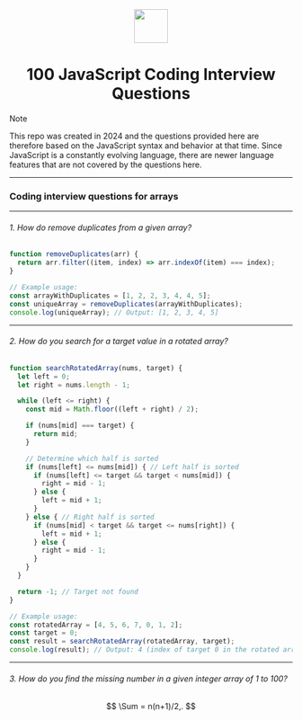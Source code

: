 <div align="center">
  <img height="60" src="https://img.icons8.com/color/344/javascript.png">
  <h1>100 JavaScript Coding Interview Questions</h1>
</div>

> [!NOTE]  
> This repo was created in 2024 and the questions provided here are therefore based on the JavaScript syntax and behavior at that time. Since JavaScript is a constantly evolving language, there are newer language features that are not covered by the questions here.

---

### Coding interview questions for arrays

---
###### 1. How do remove duplicates from a given array?

```javascript
function removeDuplicates(arr) {
  return arr.filter((item, index) => arr.indexOf(item) === index);
}

// Example usage:
const arrayWithDuplicates = [1, 2, 2, 3, 4, 4, 5];
const uniqueArray = removeDuplicates(arrayWithDuplicates);
console.log(uniqueArray); // Output: [1, 2, 3, 4, 5]
```
---
###### 2. How do you search for a target value in a rotated array?

```javascript
function searchRotatedArray(nums, target) {
  let left = 0;
  let right = nums.length - 1;

  while (left <= right) {
    const mid = Math.floor((left + right) / 2);

    if (nums[mid] === target) {
      return mid;
    }

    // Determine which half is sorted
    if (nums[left] <= nums[mid]) { // Left half is sorted
      if (nums[left] <= target && target < nums[mid]) {
        right = mid - 1;
      } else {
        left = mid + 1;
      }
    } else { // Right half is sorted
      if (nums[mid] < target && target <= nums[right]) {
        left = mid + 1;
      } else {
        right = mid - 1;
      }
    }
  }

  return -1; // Target not found
}

// Example usage:
const rotatedArray = [4, 5, 6, 7, 0, 1, 2];
const target = 0;
const result = searchRotatedArray(rotatedArray, target);
console.log(result); // Output: 4 (index of target 0 in the rotated array)

```
---

###### 3. How do you find the missing number in a given integer array of 1 to 100?

$$
\Sum = n(n+1)/2,.
$$


